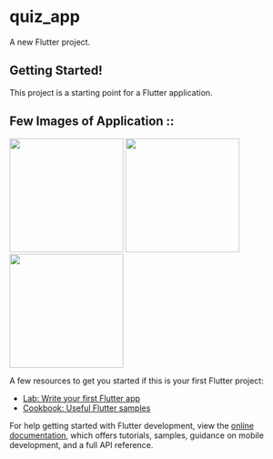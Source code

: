 # quiz_app

A new Flutter project.

## Getting Started!


This project is a starting point for a Flutter application.

## Few Images of Application ::

<img src="https://user-images.githubusercontent.com/88223881/208085427-11f2a376-987c-4999-9555-a3d9a81745ad.jpg" width="200">

<img src="https://user-images.githubusercontent.com/88223881/208086363-b2056c14-ad50-4147-bc91-05465e6fff74.jpg" width="200">

<img src="https://user-images.githubusercontent.com/88223881/208086581-6af11ba3-7f71-423f-9965-a867fa19e06e.jpg" width="200">


A few resources to get you started if this is your first Flutter project:


- [Lab: Write your first Flutter app](https://docs.flutter.dev/get-started/codelab)
- [Cookbook: Useful Flutter samples](https://docs.flutter.dev/cookbook)

For help getting started with Flutter development, view the
[online documentation](https://docs.flutter.dev/), which offers tutorials,
samples, guidance on mobile development, and a full API reference.
